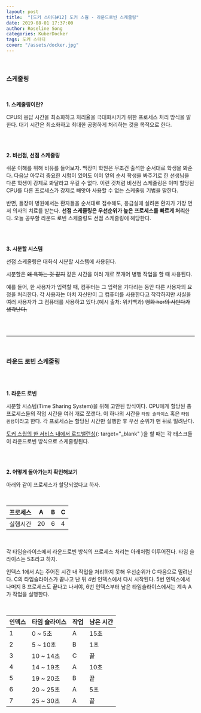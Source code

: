 ```yaml
---
layout: post
title:  "[도커 스터디#12] 도커 스웜 - 라운드로빈 스케줄링"
date: 2019-08-01 17:37:00
author: Roseline Song
categories: KuberDocker
tags: 도커 스터디
cover: "/assets/docker.jpg"
---
```


<br>

### 스케줄링

<br>

**1. 스케줄링이란?**

CPU의 응답 시간을 최소화하고 처리율을 극대화시키기 위한 프로세스 처리 방식을 말한다. 대기 시간은 최소화하고 최대한 공평하게 처리하는 것을 목적으로 한다.

<br>
<br>

**2. 비선점, 선점 스케줄링**

쉬운 이해를 위해 비유를 들어보자. 백장미 학원은 무조건 출석한 순서대로 학생을 봐준다. 다음날 아무리 중요한 시험이 있어도 이미 앞의 순서 학생을 봐주기로 한 선생님을 다른 학생이 강제로 봐달라고 우길 수 없다. 이런 것처럼 비선점 스케줄링은 이미 할당된 CPU를 다른 프로세스가 강제로 빼앗아 사용할 수 없는 스케줄링 기법을 말한다. 

반면, 들장미 병원에서는 환자들을 순서대로 접수해도, 응급실에 실려온 환자가 가장 먼저 의사의 치료를 받는다. **선점 스케줄링은 우선순위가 높은 프로세스를 빠르게 처리**한다. 오늘 공부할 라운드 로빈 스케줄링도 선점 스케줄링에 해당한다. 

<br>
<br>

**3. 시분할 시스템**

선점 스케줄링은 대화식 시분할 시스템에 사용된다.

시분할은 ~~왜 욕하는 것 같지~~ 같은 시간을 여러 개로 쪼개어 병행 작업을 할 때 사용된다. 

예를 들어, 한 사용자가 입력할 때, 컴퓨터는 그 입력을 기다리는 동안 다른 사용자의 요청을 처리한다. 각 사용자는 마치 자신만이 그 컴퓨터를 사용한다고 착각하지만 사실을 여러 사용자가 그 컴퓨터를 사용하고 있다.(예시 출처: 위키백과) ~~영화 her의 사만다가 생각난다.~~

<br>
<br>

<hr>

<br>

### 라운드 로빈 스케줄링

<br>
<br>

**1. 라운드 로빈**

시분할 시스템(Time Sharing System)을 위해 고안된 방식이다. CPU에게 할당된 총 프로세스들의 작업 시간을 여러 개로 쪼갠다. 이 하나의 시간을 `타임 슬라이스` 혹은 `타임 퀀텀`이라고 한다. 각 프로세스는 할당된 시간만 실행한 후 우선 순위가 맨 뒤로 밀려난다. 

[도커 스웜의 한 서비스 내에서 로드밸런싱](https://roseline124.github.io/kuberdocker/2019/08/02/docker-study10.html){: target="_blank" }을 할 때는 각 태스크들이 라운드로빈 방식으로 스케줄링된다. 

<br>
<br>

**2. 어떻게 돌아가는지 확인해보기**

아래와 같이 프로세스가 할당되었다고 하자. 

<br>

프로세스|A|B|C
-------|-|-|-
실행시간|20|6|4

<br>


각 타임슬라이스에서  라운드로빈 방식의 프로세스 처리는 아래처럼 이루어진다. 타임 슬라이스는 5초라고 하자. 

인덱스 1에서 A는 주어진 시간 내 작업을 처리하지 못해 우선순위가 C 다음으로 밀려난다. C의 타임슬라이스가 끝나고 난 뒤 4번 인덱스에서 다시 시작된다. 5번 인덱스에서 나머지 B 프로세스도 끝나고 나서야, 6번 인덱스부터 남은 타임슬라이스에서는 계속 A가 작업을 실행한다. 

<br>

인덱스|타임 슬라이스| 작업 | 남은 시간
-|------------|------|---------
1|0 ~ 5초 | A | 15초
2|5 ~ 10초| B | 1초
3|10 ~ 14초 | C | 끝
4|14 ~ 19초 | A | 10초
5|19 ~ 20초 | B | 끝
6|20 ~ 25초 | A | 5초
7|25 ~ 30초 | A | 끝

<br>
<br>

